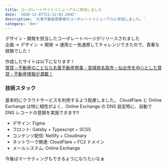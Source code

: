 ```yaml
---
title: コーポレートサイトリニューアルに参加しました
date: '2020-12-07T22:12:03.284Z'
description: '丸善不動産商事様のコーポレートリニューアルに参加しました。'
category: 'dev'
---
```


デザイン・開発を担当したコーポレートページがリリースされました  
企画 &rarr; デザイン &rarr; 開発 &rarr; 運用と一気通貫してチャレンジできたので、貴重な経験でした！

作成したサイトは以下になります！  
[賃貸・不動産のことなら丸善不動産商事 - 宮城県名取市・仙台市を中心とした賃貸・不動産情報が満載！](https://maruzenfudosan.co.jp)

### 技術スタック

基本的にクラウドサービスを利用するよう配慮しました。
CloudFlare と Online Exchange は特に相性がよく、Online Exchange の DNS 設定時に、自動で DNS レコードの登録を実施できます!!

- デザイン: Figma
- フロント: Gatsby + Typescript + SCSS
- コンテンツ配信: Netlify + Cloudinary
- ネットワーク関連: CloudFlare + FC2 ドメイン
- メールシステム: Online Exchange

今後はマーケティングもできるようになりたいなぁ
